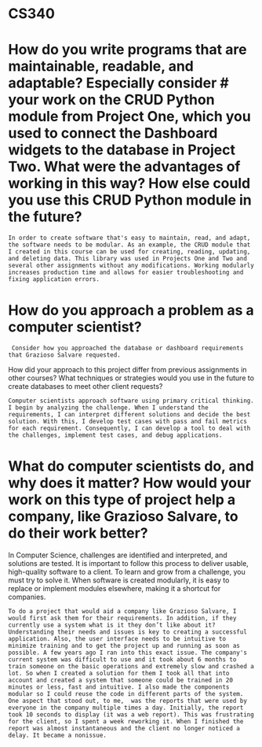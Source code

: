 # CS340


# How do you write programs that are maintainable, readable, and adaptable? Especially consider # your work on the CRUD Python module from Project One, which you used to connect the Dashboard widgets to the database in Project Two. What were the advantages of working in this way? How else could you use this CRUD Python module in the future?

    In order to create software that's easy to maintain, read, and adapt, the software needs to be modular. As an example, the CRUD module that I created in this course can be used for creating, reading, updating, and deleting data. This library was used in Projects One and Two and several other assignments without any modifications. Working modularly increases production time and allows for easier troubleshooting and fixing application errors.

 
# How do you approach a problem as a computer scientist?
     Consider how you approached the database or dashboard requirements that Grazioso Salvare requested. 
 How did your approach to this project differ from previous assignments in other courses? 
 What techniques or strategies would you use in the future to create databases to meet other client requests?

    Computer scientists approach software using primary critical thinking. I begin by analyzing the challenge. When I understand the requirements, I can interpret different solutions and decide the best solution. With this, I develop test cases with pass and fail metrics for each requirement. Consequently, I can develop a tool to deal with the challenges, implement test cases, and debug applications.

# What do computer scientists do, and why does it matter? How would your work on this type of project help a company, like Grazioso Salvare, to do their work better?

   In Computer Science, challenges are identified and interpreted, and solutions are tested. It is important to follow this process to deliver usable, high-quality software to a client. To learn and grow from a challenge, you must try to solve it. When software is created modularly, it is easy to replace or implement modules elsewhere, making it a shortcut for companies.

    To do a project that would aid a company like Grazioso Salvare, I would first ask them for their requirements. In addition, if they currently use a system what is it they don’t like about it? Understanding their needs and issues is key to creating a successful application. Also, the user interface needs to be intuitive to minimize training and to get the project up and running as soon as possible. A few years ago I ran into this exact issue. The company's current system was difficult to use and it took about 6 months to train someone on the basic operations and extremely slow and crashed a lot. So when I created a solution for them I took all that into account and created a system that someone could be trained in 20 minutes or less, fast and intuitive. I also made the components modular so I could reuse the code in different parts of the system. One aspect that stood out, to me,  was the reports that were used by everyone in the company multiple times a day. Initially, the report took 10 seconds to display (it was a web report). This was frustrating for the client, so I spent a week reworking it. When I finished the report was almost instantaneous and the client no longer noticed a delay. It became a nonissue.

